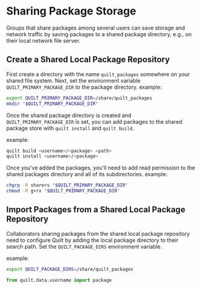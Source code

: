 # Sharing Package Storage

Groups that share packages among several users can save storage and network traffic by saving packages to a shared package directory, e.g., on their local network file server.

## Create a Shared Local Package Repository

First create a directory with the name `quilt_packages` somewhere on your shared file system. Next, set the environment variable `QUILT_PRIMARY_PACKAGE_DIR` to the package directory.
example:
```bash
export QUILT_PRIMARY_PACKAGE_DIR=/share/quilt_packages
mkdir "$QUILT_PRIMARY_PACKAGE_DIR"
```

Once the shared package directory is created and `QUILT_PRIMARY_PACKAGE_DIR` is set, you can add packages to the shared package store with `quilt install` and `quilt build`.

example:
```bash
quilt build <username>/<package> <path>
quilt install <username>/<package>
```

Once you've added the packages, you'll need to add read permission to the shared packages directory and all of its subdirectories.
example:
```bash
chgrp -R sharers "$QUILT_PRIMARY_PACKAGE_DIR"
chmod -R g+rx "$QUILT_PRIMARY_PACKAGE_DIR"
```

## Import Packages from a Shared Local Package Repository

Collaborators sharing packages from the shared local package repository need to configure Quilt by adding the local package directory to their search path. Set the `QUILT_PACKAGE_DIRS` environment variable. 

example:
```bash
export QUILT_PACKAGE_DIRS=/share/quilt_packages
```
```python
from quilt.data.username import package
```